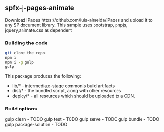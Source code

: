## spfx-j-pages-animate

Download jPages https://github.com/luis-almeida/jPages and upload it to any SP document library. 
This sample uses bootstrap, pnpjs, jquery,animate.css  as dependent 

### Building the code

```bash
git clone the repo
npm i
npm i -g gulp
gulp
```

This package produces the following:

* lib/* - intermediate-stage commonjs build artifacts
* dist/* - the bundled script, along with other resources
* deploy/* - all resources which should be uploaded to a CDN.

### Build options

gulp clean - TODO
gulp test - TODO
gulp serve - TODO
gulp bundle - TODO
gulp package-solution - TODO

